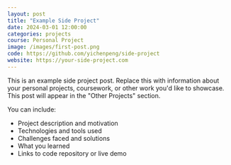 ```yaml
---
layout: post
title: "Example Side Project"
date: 2024-03-01 12:00:00
categories: projects
course: Personal Project
image: /images/first-post.png
code: https://github.com/yichenpeng/side-project
website: https://your-side-project.com
---
```


This is an example side project post. Replace this with information about your personal projects, coursework, or other work you'd like to showcase. This post will appear in the "Other Projects" section.

You can include:
- Project description and motivation
- Technologies and tools used
- Challenges faced and solutions
- What you learned
- Links to code repository or live demo

